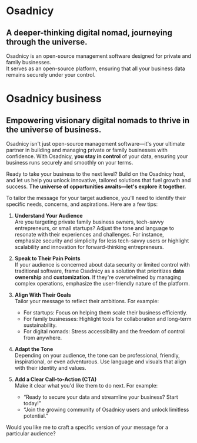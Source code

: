 # Osadnicy  
## A deeper-thinking digital nomad, journeying through the universe.  

Osadnicy is an open-source management software designed for private and family businesses.  
It serves as an open-source platform, ensuring that all your business data remains securely under your control.  

# Osadnicy business
## Empowering visionary digital nomads to thrive in the universe of business.  

Osadnicy isn't just open-source management software—it's your ultimate partner in building and managing private or family businesses with confidence. With Osadnicy, **you stay in control** of your data, ensuring your business runs securely and smoothly on your terms.  

Ready to take your business to the next level? Build on the Osadnicy host, and let us help you unlock innovative, tailored solutions that fuel growth and success. **The universe of opportunities awaits—let's explore it together.**

To tailor the message for your target audience, you'll need to identify their specific needs, concerns, and aspirations. Here are a few tips:

1. **Understand Your Audience**  
   Are you targeting private family business owners, tech-savvy entrepreneurs, or small startups? Adjust the tone and language to resonate with their experiences and challenges. For instance, emphasize security and simplicity for less tech-savvy users or highlight scalability and innovation for forward-thinking entrepreneurs.

2. **Speak to Their Pain Points**  
   If your audience is concerned about data security or limited control with traditional software, frame Osadnicy as a solution that prioritizes **data ownership** and **customization**. If they're overwhelmed by managing complex operations, emphasize the user-friendly nature of the platform.  

3. **Align With Their Goals**  
   Tailor your message to reflect their ambitions. For example:
   - For startups: Focus on helping them scale their business efficiently.
   - For family businesses: Highlight tools for collaboration and long-term sustainability.
   - For digital nomads: Stress accessibility and the freedom of control from anywhere.

4. **Adapt the Tone**  
   Depending on your audience, the tone can be professional, friendly, inspirational, or even adventurous. Use language and visuals that align with their identity and values.

5. **Add a Clear Call-to-Action (CTA)**  
   Make it clear what you'd like them to do next. For example:
   - “Ready to secure your data and streamline your business? Start today!”
   - “Join the growing community of Osadnicy users and unlock limitless potential.”

Would you like me to craft a specific version of your message for a particular audience?
